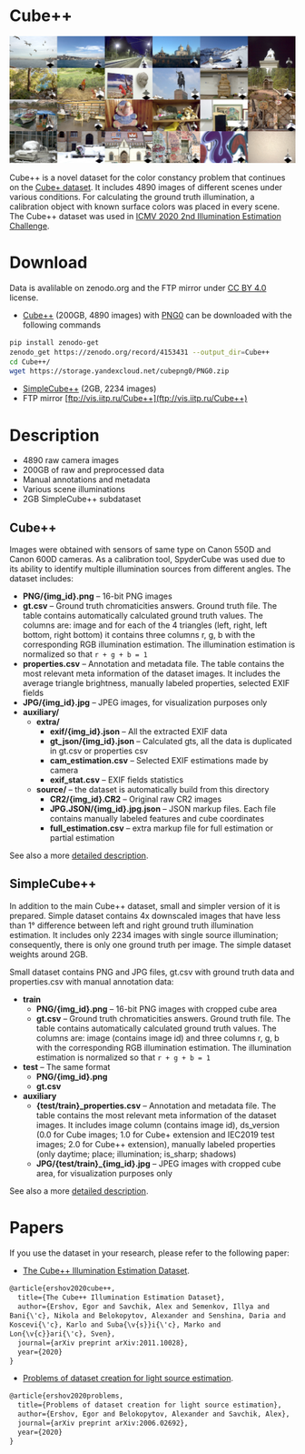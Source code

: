 # Cube++

![Image examples](./description/examples.jpg)
<!-- Front pic:
07_0405 07_0276 12_0444 15_1441 08_9943 05_9539
04_9616 00_0368 00_2855 00_0501 00_0177 02_8504
04_9457 02_8337 05_9565 03_9187 00_1005 00_1638
00_0021 00_1628 00_1001 20_2821 21_4445 01_7860 -->

Cube++ is a novel dataset for the color constancy problem that continues on the [Cube+ dataset](https://ipg.fer.hr/ipg/resources/color_constancy). It includes 4890 images of different scenes under various conditions. For calculating the ground truth illumination, a calibration object with known surface colors was placed in every scene. The Cube++ dataset was used in [ICMV 2020 2nd Illumination Estimation Challenge](http://chromaticity.iitp.ru/).

# Download
Data is avalilable on zenodo.org and the FTP mirror under [CC BY 4.0](https://creativecommons.org/licenses/by/4.0/) license. 
* [Cube++](https://zenodo.org/record/4153431) (200GB, 4890 images) with [PNG0](https://yadi.sk/d/OrIkFq2yYQKJ3Q) can be downloaded with the following commands 
```bash
pip install zenodo-get
zenodo_get https://zenodo.org/record/4153431 --output_dir=Cube++
cd Cube++/
wget https://storage.yandexcloud.net/cubepng0/PNG0.zip
```
* [SimpleCube++](https://zenodo.org/record/4153431/files/SimpleCube%2B%2B.zip) (2GB, 2234 images) 
* FTP mirror [ftp://vis.iitp.ru/Cube++](ftp://vis.iitp.ru/Cube++) 


# Description
* 4890 raw camera images
* 200GB of raw and preprocessed data
* Manual annotations and metadata
* Various scene illuminations
* 2GB SimpleCube++ subdataset

## Cube++
Images were obtained with sensors of same type on Canon 550D and Canon 600D cameras. As a calibration tool, SpyderCube was used due to its ability to identify multiple illumination sources from different angles. The dataset includes:
* **PNG/{img_id}.png** – 16-bit PNG images
* **gt.csv** – Ground truth chromaticities answers. Ground truth file. The table contains automatically calculated ground truth values. The columns are: image and for each of the 4 triangles (left, right, left bottom, right bottom) it contains three columns r, g, b with the corresponding RGB illumination estimation. The illumination estimation is normalized so that `r + g + b = 1`
* **properties.csv** – Annotation and metadata file. The table contains the most relevant meta information of the dataset images. It includes the average triangle brightness, manually labeled properties, selected EXIF fields
* **JPG/{img_id}.jpg** – JPEG images, for visualization purposes only
* **auxiliary/**
    * **extra/**
        * **exif/{img_id}.json** – All the extracted EXIF data
        * **gt_json/{img_id}.json** – Calculated gts, all the data is duplicated in gt.csv or properties csv
        * **cam_estimation.csv** – Selected EXIF estimations made by camera
        * **exif_stat.csv** – EXIF fields statistics
    * **source/** – the dataset is automatically build from this directory
        * **CR2/{img_id}.CR2** – Original raw CR2 images
        * **JPG.JSON/{img_id}.jpg.json** – JSON markup files. Each file contains manually labeled features and cube coordinates
        * **full_estimation.csv** – extra markup file for full estimation or partial estimation

See also a more [detailed description](./description/description.md).

## SimpleCube++

In addition to the main Cube++ dataset, small and simpler version of it is prepared. Simple dataset contains 4x downscaled images that have less than 1° difference between left and right ground truth illumination estimation. It includes only 2234 images with single source illumination; consequently, there is only one ground truth per image. The simple dataset weights around 2GB.

Small dataset contains PNG and JPG files, gt.csv with ground truth data and properties.csv with manual annotation data:
* **train**
    * **PNG/{img_id}.png** – 16-bit PNG images with cropped cube area
    * **gt.csv** – Ground truth chromaticities answers. Ground truth file. The table contains automatically calculated ground truth values. The columns are: image (contains image id) and three columns r, g, b with the corresponding RGB illumination estimation. The illumination estimation is normalized so that `r + g + b = 1`
* **test** – The same format
    * **PNG/{img_id}.png**
    * **gt.csv**
* **auxiliary**
    * **{test/train}_properties.csv** – Annotation and metadata file. The table contains the most relevant meta information of the dataset images. It includes image column (contains image id), ds_version (0.0 for Cube images; 1.0 for Cube+ extension and IEC2019 test images; 2.0 for Cube++ extension), manually labeled properties (only daytime; place; illumination; is_sharp; shadows)
    * **JPG/{test/train}_{img_id}.jpg** – JPEG images with cropped cube area, for visualization purposes only

See also a more [detailed description](./description/description.md#simplecube).

# Papers
If you use the dataset in your research, please refer to the following paper:
* [The Cube++ Illumination Estimation Dataset](https://arxiv.org/abs/2011.10028).
```
@article{ershov2020cube++,
  title={The Cube++ Illumination Estimation Dataset},
  author={Ershov, Egor and Savchik, Alex and Semenkov, Illya and Bani{\'c}, Nikola and Belokopytov, Alexander and Senshina, Daria and Koscevi{\'c}, Karlo and Suba{\v{s}}i{\'c}, Marko and Lon{\v{c}}ari{\'c}, Sven},
  journal={arXiv preprint arXiv:2011.10028},
  year={2020}
}
```
* [Problems of dataset creation for light source estimation](https://arxiv.org/abs/2006.02692).
```
@article{ershov2020problems,
  title={Problems of dataset creation for light source estimation},
  author={Ershov, Egor and Belokopytov, Alexander and Savchik, Alex},
  journal={arXiv preprint arXiv:2006.02692},
  year={2020}
}
```
